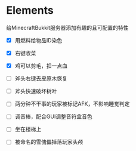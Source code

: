 # Elements
给MinecraftBukkit服务器添加有趣的且可配置的特性

- [x] 用燃料给物品ID染色
- [x] 右键收菜
- [x] 鸡可以剪毛，扣一点血
- [ ] 斧头右键去皮原木恢复
- [ ] 斧头快速破坏树叶
- [ ] 两分钟不干事的玩家被标记AFK，不影响睡觉判定
- [ ] 调音棒，配合GUI调整音符盒音色
- [ ] 坐在楼梯上
- [ ] 被命名的雪傀儡掉落玩家头颅

